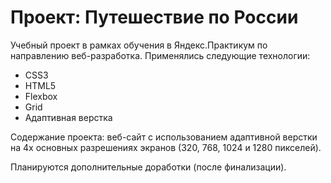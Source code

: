 # Проект: Путешествие по России

Учебный проект в рамках обучения в Яндекс.Практикум по направлению веб-разработка.
Применялись следующие технологии:

- CSS3
- HTML5
- Flexbox
- Grid
- Адаптивная верстка

Содержание проекта: веб-сайт с использованием адаптивной верстки на 4х основных разрешениях экранов (320, 768, 1024 и 1280 пикселей).

Планируются дополнительные доработки (после финализации).
